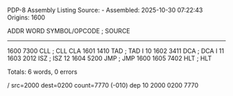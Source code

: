 PDP-8 Assembly Listing
Source: -
Assembled: 2025-10-30 07:22:43
Origins: 1600

ADDR  WORD  SYMBOL/OPCODE      ; SOURCE
----  ----  ------------------  ----------------------------------------
1600  7300  CLL                 ; CLL CLA
1601  1410  TAD                 ; TAD I 10
1602  3411  DCA                 ; DCA I 11
1603  2012  ISZ                 ; ISZ 12
1604  5200  JMP                 ; JMP 1600
1605  7402  HLT                 ; HLT

Totals: 6 words, 0 errors

/ src=2000 dest=0200 count=7770 (-010)
dep 10 2000 0200 7770
